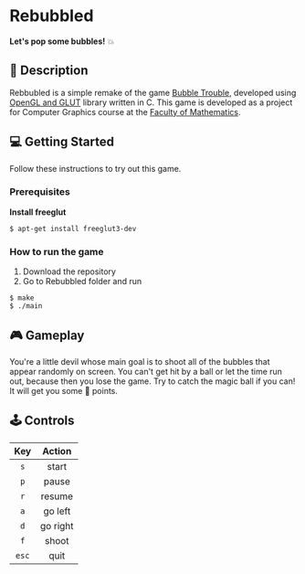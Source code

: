 # Rebubbled  

__Let's pop some bubbles!__ :boom:  

## :page_with_curl: Description

Rebbubled is a simple remake of the game [Bubble Trouble](https://www.miniclip.com/games/bubble-trouble/en/), developed using [OpenGL and GLUT](https://www.opengl.org/resources/libraries/glut/) library written in C.
This game is developed as a project for Computer Graphics course at the [Faculty of Mathematics](http://www.matf.bg.ac.rs/eng/).

## :computer: Getting Started

Follow these instructions to try out this game.

### Prerequisites

**Install freeglut**

```
$ apt-get install freeglut3-dev
```

### How to run the game

1. Download the repository
2. Go to Rebubbled folder and run
```
$ make
$ ./main
```

## :video_game: Gameplay

You're a little devil whose main goal is to shoot all of the bubbles that appear randomly on screen. You can't get hit by a ball or let the time run out, because then you lose the game. Try to catch the magic ball if you can! It will get you some :gift: points.  

## :joystick: Controls

Key | Action
:----: | :----: |
`s` | start  |
`p` | pause  |
`r` | resume |
`a` | go left |
`d` | go right |
`f` | shoot |
`esc` | quit |
